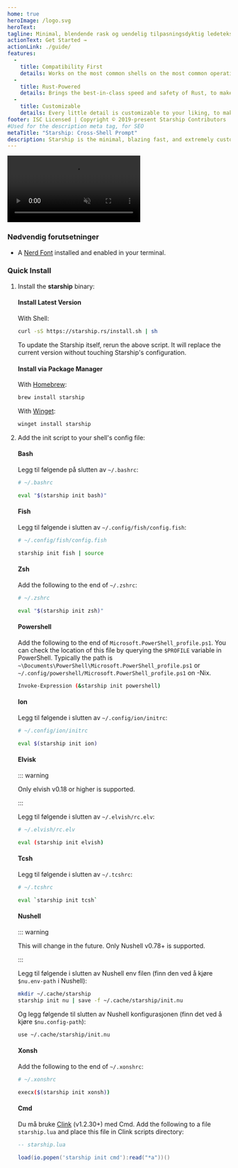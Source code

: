 ```yaml
---
home: true
heroImage: /logo.svg
heroText:
tagline: Minimal, blendende rask og uendelig tilpasningsdyktig ledetekst for alle skall!
actionText: Get Started →
actionLink: ./guide/
features:
  - 
    title: Compatibility First
    details: Works on the most common shells on the most common operating systems. Use it everywhere!
  - 
    title: Rust-Powered
    details: Brings the best-in-class speed and safety of Rust, to make your prompt as quick and reliable as possible.
  - 
    title: Customizable
    details: Every little detail is customizable to your liking, to make this prompt as minimal or feature-rich as you'd like it to be.
footer: ISC Licensed | Copyright © 2019-present Starship Contributors
#Used for the description meta tag, for SEO
metaTitle: "Starship: Cross-Shell Prompt"
description: Starship is the minimal, blazing fast, and extremely customizable prompt for any shell! Shows the information you need, while staying sleek and minimal. Quick installation available for Bash, Fish, ZSH, Ion, Tcsh, Elvish, Nu, Xonsh, Cmd, and PowerShell.
---
```


<div class="center">
  <video class="demo-video" muted autoplay loop playsinline>
    <source src="/demo.webm" type="video/webm">
    <source src="/demo.mp4" type="video/mp4">
  </video>
</div>

### Nødvendig forutsetninger

- A [Nerd Font](https://www.nerdfonts.com/) installed and enabled in your terminal.

### Quick Install

1. Install the **starship** binary:


   #### Install Latest Version

   With Shell:

   ```sh
   curl -sS https://starship.rs/install.sh | sh
   ```

   To update the Starship itself, rerun the above script. It will replace the current version without touching Starship's configuration.


   #### Install via Package Manager

   With [Homebrew](https://brew.sh/):

   ```sh
   brew install starship
   ```
   With [Winget](https://github.com/microsoft/winget-cli):

   ```powershell
   winget install starship
   ```

1. Add the init script to your shell's config file:


   #### Bash

   Legg til følgende på slutten av `~/.bashrc`:

   ```sh
   # ~/.bashrc

   eval "$(starship init bash)"
   ```


   #### Fish

   Legg til følgende i slutten av `~/.config/fish/config.fish`:

   ```sh
   # ~/.config/fish/config.fish

   starship init fish | source
   ```


   #### Zsh

   Add the following to the end of `~/.zshrc`:

   ```sh
   # ~/.zshrc

   eval "$(starship init zsh)"
   ```


   #### Powershell

   Add the following to the end of `Microsoft.PowerShell_profile.ps1`. You can check the location of this file by querying the `$PROFILE` variable in PowerShell. Typically the path is `~\Documents\PowerShell\Microsoft.PowerShell_profile.ps1` or `~/.config/powershell/Microsoft.PowerShell_profile.ps1` on -Nix.

   ```sh
   Invoke-Expression (&starship init powershell)
   ```


   #### Ion

   Legg til følgende i slutten av `~/.config/ion/initrc`:

   ```sh
   # ~/.config/ion/initrc

   eval $(starship init ion)
   ```


   #### Elvisk

   ::: warning

   Only elvish v0.18 or higher is supported.

   :::

   Legg til følgende i slutten av  `~/.elvish/rc.elv`:

   ```sh
   # ~/.elvish/rc.elv

   eval (starship init elvish)
   ```


   #### Tcsh

   Legg til følgende i slutten av `~/.tcshrc`:

   ```sh
   # ~/.tcshrc

   eval `starship init tcsh`
   ```


   #### Nushell

   ::: warning

   This will change in the future. Only Nushell v0.78+ is supported.

   :::

   Legg til følgende i slutten av Nushell env filen (finn den ved å kjøre `$nu.env-path` i Nushell):
   ```sh
   mkdir ~/.cache/starship
   starship init nu | save -f ~/.cache/starship/init.nu
   ```

   Og legg følgende til slutten av Nushell konfigurasjonen (finn det ved å kjøre `$nu.config-path`):

   ```sh
   use ~/.cache/starship/init.nu
   ```


   #### Xonsh

   Add the following to the end of `~/.xonshrc`:

   ```sh
   # ~/.xonshrc

   execx($(starship init xonsh))
   ```


   #### Cmd

   Du må bruke [Clink](https://chrisant996.github.io/clink/clink.html) (v1.2.30+) med Cmd. Add the following to a file `starship.lua` and place this file in Clink scripts directory:

   ```lua
   -- starship.lua

   load(io.popen('starship init cmd'):read("*a"))()
   ```
